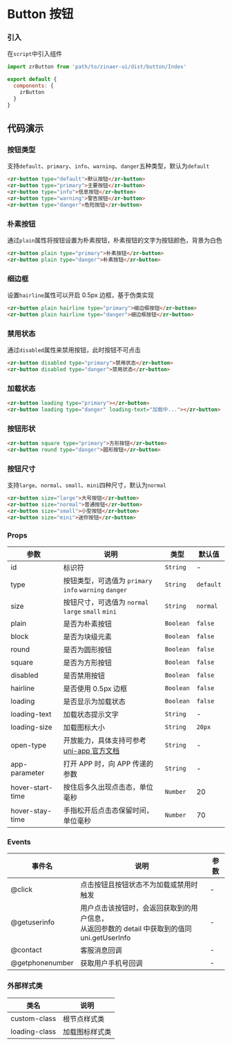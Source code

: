 # Button 按钮

### 引入

在`script`中引入组件

```js
import zrButton from 'path/to/zinaer-ui/dist/button/Index'

export default {
  components: {
    zrButton
  }
}
```


## 代码演示

### 按钮类型

支持`default`、`primary`、`info`、`warning`、`danger`五种类型，默认为`default`

```html
<zr-button type="default">默认按钮</zr-button>
<zr-button type="primary">主要按钮</zr-button>
<zr-button type="info">信息按钮</zr-button>
<zr-button type="warning">警告按钮</zr-button>
<zr-button type="danger">危险按钮</zr-button>
```

### 朴素按钮

通过`plain`属性将按钮设置为朴素按钮，朴素按钮的文字为按钮颜色，背景为白色

```html
<zr-button plain type="primary">朴素按钮</zr-button>
<zr-button plain type="danger">朴素按钮</zr-button>
```

### 细边框

设置`hairline`属性可以开启 0.5px 边框，基于伪类实现

```html
<zr-button plain hairline type="primary">细边框按钮</zr-button>
<zr-button plain hairline type="danger">细边框按钮</zr-button>
```

### 禁用状态

通过`disabled`属性来禁用按钮，此时按钮不可点击

```html
<zr-button disabled type="primary">禁用状态</zr-button>
<zr-button disabled type="danger">禁用状态</zr-button>
```

### 加载状态

```html
<zr-button loading type="primary"></zr-button>
<zr-button loading type="danger" loading-text="加载中..."></zr-button>
```

### 按钮形状

```html
<zr-button square type="primary">方形按钮</zr-button>
<zr-button round type="danger">圆形按钮</zr-button>
```

### 按钮尺寸
支持`large`、`normal`、`small`、`mini`四种尺寸，默认为`normal`

```html
<zr-button size="large">大号按钮</zr-button>
<zr-button size="normal">普通按钮</zr-button>
<zr-button size="small">小型按钮</zr-button>
<zr-button size="mini">迷你按钮</zr-button>
```

### Props

| 参数 | 说明 | 类型 | 默认值 |
|-----------|-----------|-----------|-------------|
| id | 标识符 | `String` | - |
| type | 按钮类型，可选值为 `primary` `info` `warning` `danger` | `String` | `default` |
| size | 按钮尺寸，可选值为 `normal` `large` `small` `mini` | `String` | `normal` |
| plain | 是否为朴素按钮 | `Boolean` | `false` |
| block | 是否为块级元素 | `Boolean` | `false` |
| round | 是否为圆形按钮 | `Boolean` | `false` |
| square | 是否为方形按钮 | `Boolean` | `false` |
| disabled | 是否禁用按钮 | `Boolean` | `false` |
| hairline | 是否使用 0.5px 边框 | `Boolean` | `false` |
| loading | 是否显示为加载状态 | `Boolean` | `false` |
| loading-text | 加载状态提示文字 | `String` | - |
| loading-size | 加载图标大小 | `String` | `20px` |
| open-type | 开放能力，具体支持可参考 [uni-app 官方文档](https://uniapp.dcloud.io/component/button) | `String` | - |
| app-parameter | 打开 APP 时，向 APP 传递的参数 | `String` | - |
| hover-start-time | 按住后多久出现点击态，单位毫秒 | `Number` | 20 |
| hover-stay-time | 手指松开后点击态保留时间，单位毫秒 | `Number` | 70 |

### Events

| 事件名 | 说明 | 参数 |
|-----------|-----------|-----------|
| @click | 点击按钮且按钮状态不为加载或禁用时触发 | - |
| @getuserinfo | 用户点击该按钮时，会返回获取到的用户信息，<br>从返回参数的 detail 中获取到的值同 uni.getUserInfo | - |
| @contact | 客服消息回调 | - |
| @getphonenumber | 获取用户手机号回调 | - |

### 外部样式类

| 类名 | 说明 |
|-----------|-----------|
| custom-class | 根节点样式类 |
| loading-class | 加载图标样式类 |
